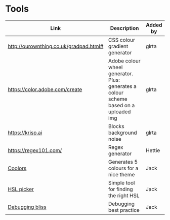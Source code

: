 # Tools

| Link | Description | Added by |
| ---- | ----------- | -------- |
| http://ourownthing.co.uk/gradpad.html# | CSS colour gradient generator | glrta |
| https://color.adobe.com/create | Adobe colour wheel generator. Plus: generates a colour scheme based on a uploaded img | glrta |
| https://krisp.ai | Blocks background noise | glrta |
| https://regex101.com/ | Regex generator | Hettie |
| [Coolors](https://coolors.co/app) | Generates 5 colours for a nice theme | Jack|
| [HSL picker](http://hslpicker.com/) | Simple tool for finding the right HSL | Jack |
| [Debugging bliss](https://vgpena.github.io/debugging-bliss/) | Debugging best practice | Jack |
